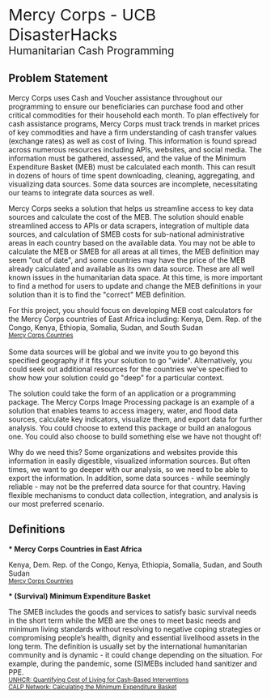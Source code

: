 
<span style="font-size:2.25em;">Mercy Corps - UCB DisasterHacks</span><br>
<span style="font-size:1.5em;">Humanitarian Cash Programming</span>


## Problem Statement
Mercy Corps uses Cash and Voucher assistance throughout our programming to ensure our beneficiaries can purchase food and other critical commodities for their household each month. To plan effectively for cash assistance programs, Mercy Corps must track trends in market prices of key commodities and have a firm understanding of cash transfer values (exchange rates) as well as cost of living. This information is found spread across numerous resources including APIs, websites, and social media. The information must be gathered, assessed, and the value of the Minimum Expenditure Basket (MEB) must be calculated each month. This can result in dozens of hours of time spent downloading, cleaning, aggregating, and visualizing data sources. Some data sources are incomplete, necessitating our teams to integrate data sources as well. 

Mercy Corps seeks a solution that helps us streamline access to key data sources and calculate the cost of the MEB. The solution should enable streamlined access to APIs or data scrapers, integration of multiple data sources, and calculation of SMEB costs for sub-national administrative areas in each country based on the available data. You may not be able to calculate the MEB or SMEB for all areas at all times, the MEB definition may seem "out of date", and some countries may have the price of the MEB already calculated and available as its own data source. These are all well known issues in the humanitarian data space. At this time, is more important to find a method for users to update and change the MEB definitions in your solution than it is to find the "correct" MEB definition. 

For this project, you should focus on developing MEB cost calculators for the Mercy Corps countries of East Africa including: Kenya, Dem. Rep. of the Congo, Kenya, Ethiopia, Somalia, Sudan, and South Sudan <br><small>[Mercy Corps Countries](https://www.mercycorps.org/where-we-work)</small><br><br>
Some data sources will be global and we invite you to go beyond this specified geography if it fits your solution to go "wide". Alternatively, you could seek out additional resources for the countries we've specified to show how your solution could go "deep" for a particular context. 

The solution could take the form of an application or a programming package. The Mercy Corps Image Processing package is an example of a solution that enables teams to access imagery, water, and flood data sources, calculate key indicators, visualize them, and export data for further analysis. You could choose to extend this package or build an analogous one. You could also choose to build something else we have not thought of! 

Why do we need this? 
Some organizations and websites provide this information in easily digestible, visualized information sources. But often times, we want to go deeper with our analysis, so we need to be able to export the information. In addition, some data sources - while seemingly reliable - may not be the preferred data source for that country. Having flexible mechanisms to conduct data collection, integration, and analysis is our most preferred scenario. 

## Definitions

<b>* Mercy Corps Countries in East Africa</b>
&ensp;<div>Kenya, Dem. Rep. of the Congo, Kenya, Ethiopia, Somalia, Sudan, and South Sudan
<br><small>[Mercy Corps Countries](https://www.mercycorps.org/where-we-work)</small></div>

<b>* (Survival) Minimum Expenditure Basket</b>
&ensp;<div>The SMEB includes the goods and services to satisfy basic survival needs in the short term while the MEB are the ones to meet basic needs and minimum living standards without resolving to negative coping strategies or compromising people’s health, dignity and essential livelihood assets in the long term. The definition is usually set by the international humanitarian community and is dynamic - it could change depending on the situation. For example, during the pandemic, some (S)MEBs included hand sanitizer and PPE. <br>
<small>[UNHCR: Quantifying Cost of Living for Cash-Based Interventions](https://www.unhcr.org/handbooks/assessment/sites/assessment/files/2023-11/UNHCR%20CBI%20MEB%20guidance.pdf)<br>
[CALP Network: Calculating the Minimum Expenditure Basket](https://www.calpnetwork.org/wp-content/uploads/2022/10/MEB_CALP_2022_HD.pdf)</small>
</div>
